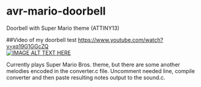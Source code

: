 # avr-mario-doorbell
Doorbell with Super Mario theme (ATTINY13)

##Video of my doorbell test
https://www.youtube.com/watch?v=xq19G1GGcZQ  
[![IMAGE ALT TEXT HERE](https://img.youtube.com/vi/xq19G1GGcZQ/0.jpg)](https://www.youtube.com/watch?v=xq19G1GGcZQ)

Currently plays Super Mario Bros. theme, but there are some another melodies encoded in the converter.c file. Uncomment needed line, compile converter and then paste resulting notes output to the sound.c.
